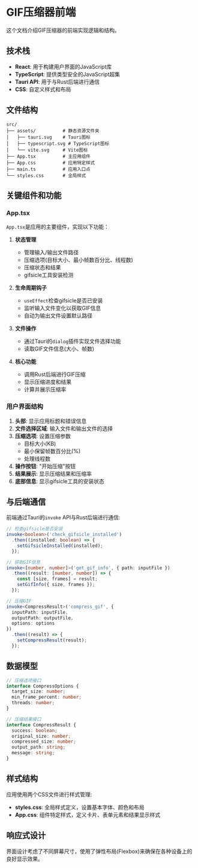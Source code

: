 # GIF压缩器前端

这个文档介绍GIF压缩器的前端实现逻辑和结构。

## 技术栈

- **React**: 用于构建用户界面的JavaScript库
- **TypeScript**: 提供类型安全的JavaScript超集
- **Tauri API**: 用于与Rust后端进行通信
- **CSS**: 自定义样式和布局

## 文件结构

```
src/
├── assets/          # 静态资源文件夹
│   ├── tauri.svg    # Tauri图标
│   ├── typescript.svg # TypeScript图标
│   └── vite.svg     # Vite图标
├── App.tsx          # 主应用组件
├── App.css          # 应用特定样式
├── main.ts          # 应用入口点
└── styles.css       # 全局样式
```

## 关键组件和功能

### App.tsx

`App.tsx`是应用的主要组件，实现以下功能：

1. **状态管理**
   - 管理输入/输出文件路径
   - 压缩选项(目标大小、最小帧数百分比、线程数)
   - 压缩状态和结果
   - gifsicle工具安装检测

2. **生命周期钩子**
   - `useEffect`检查gifsicle是否已安装
   - 监听输入文件变化以获取GIF信息
   - 自动为输出文件设置默认路径

3. **文件操作**
   - 通过Tauri的`dialog`插件实现文件选择功能
   - 读取GIF文件信息(大小、帧数)

4. **核心功能**
   - 调用Rust后端进行GIF压缩
   - 显示压缩进度和结果
   - 计算并展示压缩率

### 用户界面结构

1. **头部**: 显示应用标题和错误信息
2. **文件选择区域**: 输入文件和输出文件的选择
3. **压缩选项**: 设置压缩参数
   - 目标大小(KB)
   - 最小保留帧数百分比(%)
   - 处理线程数
4. **操作按钮**: "开始压缩"按钮
5. **结果展示**: 显示压缩结果和压缩率
6. **底部信息**: 显示gifsicle工具的安装状态

## 与后端通信

前端通过Tauri的`invoke` API与Rust后端进行通信:

```typescript
// 检查gifsicle是否安装
invoke<boolean>('check_gifsicle_installed')
  .then((installed: boolean) => {
    setGifsicleInstalled(installed);
  });

// 获取GIF信息
invoke<[number, number]>('get_gif_info', { path: inputFile })
  .then((result: [number, number]) => {
    const [size, frames] = result;
    setGifInfo({ size, frames });
  });

// 压缩GIF
invoke<CompressResult>('compress_gif', {
  inputPath: inputFile,
  outputPath: outputFile,
  options: options
})
  .then((result) => {
    setCompressResult(result);
  });
```

## 数据模型

```typescript
// 压缩选项接口
interface CompressOptions {
  target_size: number;
  min_frame_percent: number;
  threads: number;
}

// 压缩结果接口
interface CompressResult {
  success: boolean;
  original_size: number;
  compressed_size: number;
  output_path: string;
  message: string;
}
```

## 样式结构

应用使用两个CSS文件进行样式管理:

- **styles.css**: 全局样式定义，设置基本字体、颜色和布局
- **App.css**: 组件特定样式，定义卡片、表单元素和结果显示样式

## 响应式设计

界面设计考虑了不同屏幕尺寸，使用了弹性布局(Flexbox)来确保在各种设备上的良好显示效果。 